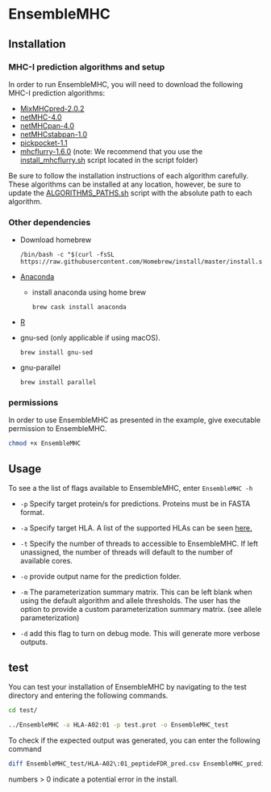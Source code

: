 # EnsembleMHC

## Installation

### MHC-I prediction algorithms and setup

In order to run EnsembleMHC, you will need to download the following MHC-I prediction algorithms:

*  [MixMHCpred-2.0.2](https://github.com/GfellerLab/MixMHCpred/releases/tag/v2.0.2)
*  [netMHC-4.0](https://services.healthtech.dtu.dk/services/NetMHC-4.0/9-Downloads.php#)
*  [netMHCpan-4.0](https://services.healthtech.dtu.dk/services/NetMHCpan-4.1/9-Downloads.php#)
*  [netMHCstabpan-1.0](https://services.healthtech.dtu.dk/services/NetMHCstabpan-1.0/9-Downloads.php#)
*  [pickpocket-1.1](https://services.healthtech.dtu.dk/services/PickPocket-1.1/9-Downloads.php#)
*  [mhcflurry-1.6.0](https://github.com/openvax/mhcflurry/releases/tag/1.6.0) (note: We recommend that you use the [install_mhcflurry.sh](scripts/install_mhcflurry.sh) script located in the script folder)

Be sure to follow the installation instructions of each algorithm carefully. These algorithms can be installed at any location, however, be sure to update the [ALGORITHMS_PATHS.sh](ALGORITHMS_PATHS.sh) script with the absolute path to each algorithm. 


### Other dependencies 
 * Download homebrew
	```	
	/bin/bash -c "$(curl -fsSL https://raw.githubusercontent.com/Homebrew/install/master/install.sh)"
	```

* [Anaconda](https://docs.anaconda.com/anaconda/install/) 

	* install anaconda using home brew
		```
		brew cask install anaconda
		```

* [R](https://www.r-project.org/)

* gnu-sed (only applicable if using macOS). 
	```
	brew install gnu-sed
	```

* gnu-parallel
	```
	brew install parallel
	```

### permissions

In order to use EnsembleMHC as presented in the example, give executable permission to EnsembleMHC.

``` bash
chmod +x EnsembleMHC
```



## Usage

To see a the list of flags available to EnsembleMHC, enter `EnsembleMHC -h`

* `-p` Specify target protein/s for predictions. Proteins must be in FASTA format.
	
* `-a` Specify target HLA. A list of the supported HLAs can be seen [here.](scripts/HLA_list.txt)
	
* `-t` Specify the number of threads to accessible to EnsembleMHC. If left unassigned, the number of threads will default to the number of available cores.
	
* `-o` provide output name for the prediction folder.
    
* `-m` The parameterization summary matrix. This can be left blank when using the default algorithm and allele thresholds. The user has the option to provide a custom parameterization summary matrix. (see allele parameterization)

* `-d` add this flag to turn on debug mode. This will generate more verbose outputs.

## test 

You can test your installation of EnsembleMHC by navigating to the test directory and entering the following commands.

``` bash
cd test/

../EnsembleMHC -a HLA-A02:01 -p test.prot -o EnsembleMHC_test 

```

To check if the expected output was generated, you can enter the following command

``` bash
diff EnsembleMHC_test/HLA-A02\:01_peptideFDR_pred.csv EnsembleMHC_predict.compare | wc -l
```
numbers > 0 indicate a potential error in the install.


